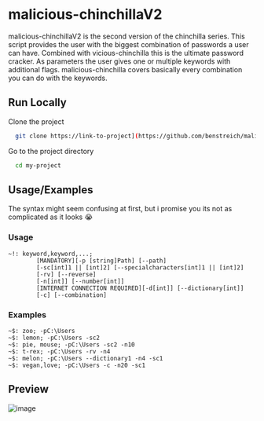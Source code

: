 # malicious-chinchillaV2

malicious-chinchillaV2 is the second version of the chinchilla series. This script provides the user with the biggest combination of passwords a user can have.
Combined with vicious-chinchilla this is the ultimate password cracker. As parameters the user gives one or multiple keywords with additional flags.
malicious-chinchilla covers basically every combination you can do with the keywords.



## Run Locally

Clone the project

```bash
  git clone https://link-to-project](https://github.com/benstreich/malicious-chinchillaV2.git
```

Go to the project directory

```bash
  cd my-project
```

## Usage/Examples

The syntax might seem confusing at first, but i promise you its not as complicated as it looks 😭

### Usage
```
~!: keyword,keyword,...;
        [MANDATORY][-p [string]Path] [--path]
        [-sc[int]1 || [int]2] [--specialcharacters[int]1 || [int]2]
        [-rv] [--reverse]
        [-n[int]] [--number[int]]
        [INTERNET CONNECTION REQUIRED][-d[int]] [--dictionary[int]]
        [-c] [--combination]
```

### Examples
```
~$: zoo; -pC:\Users
~$: lemon; -pC:\Users -sc2
~$: pie, mouse; -pC:\Users -sc2 -n10
~$: t-rex; -pC:\Users -rv -n4
~$: melon; -pC:\Users --dictionary1 -n4 -sc1
~$: vegan,love; -pC:\Users -c -n20 -sc1
```







    
## Preview

![image](https://github.com/benstreich/malicious-chinchillaV2/assets/90034208/b4f51cbd-690a-40a3-b78d-15a41087579b)


